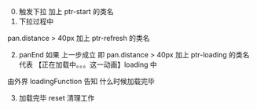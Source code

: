 0. 触发下拉
   加上 ptr-start 的类名
1. 下拉过程中

pan.distance > 40px
加上 ptr-refresh 的类名

2. panEnd
   如果 上一步成立 即 pan.distance > 40px
   加上 ptr-loading 的类名
   代表 【正在加载中。。。这一动画】loading 中

由外界 loadingFunction 告知 什么时候加载完毕

3. 加载完毕
   reset 清理工作
